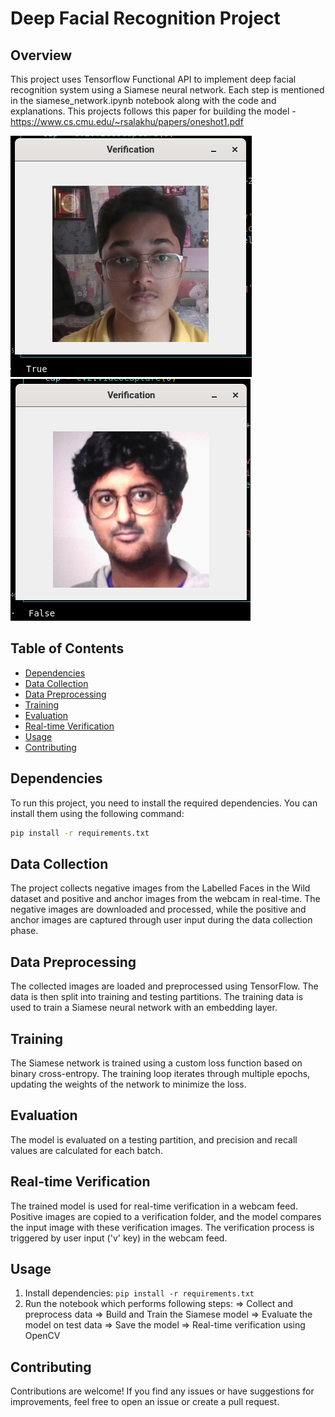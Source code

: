 # Deep Facial Recognition Project

## Overview

This project uses Tensorflow Functional API to implement deep facial recognition system using a Siamese neural network. Each step is mentioned in the siamese_network.ipynb notebook along with the code and explanations.
This projects follows this paper for building the model - https://www.cs.cmu.edu/~rsalakhu/papers/oneshot1.pdf

![PositiveVerificationImg](pos_verified.png) ![NegativeVerificationImg](neg_verified.png)

## Table of Contents

- [Dependencies](#dependencies)
- [Data Collection](#data-collection)
- [Data Preprocessing](#data-preprocessing)
- [Training](#training)
- [Evaluation](#evaluation)
- [Real-time Verification](#real-time-verification)
- [Usage](#usage)
- [Contributing](#contributing)

## Dependencies

To run this project, you need to install the required dependencies. You can install them using the following command:

```bash
pip install -r requirements.txt
```

## Data Collection

The project collects negative images from the Labelled Faces in the Wild dataset and positive and anchor images from the webcam in real-time. The negative images are downloaded and processed, while the positive and anchor images are captured through user input during the data collection phase.

## Data Preprocessing

The collected images are loaded and preprocessed using TensorFlow. The data is then split into training and testing partitions. The training data is used to train a Siamese neural network with an embedding layer.

## Training

The Siamese network is trained using a custom loss function based on binary cross-entropy. The training loop iterates through multiple epochs, updating the weights of the network to minimize the loss.

## Evaluation

The model is evaluated on a testing partition, and precision and recall values are calculated for each batch.

## Real-time Verification

The trained model is used for real-time verification in a webcam feed. Positive images are copied to a verification folder, and the model compares the input image with these verification images. The verification process is triggered by user input ('v' key) in the webcam feed.

## Usage

1. Install dependencies: `pip install -r requirements.txt`
2. Run the notebook which performs following steps:
=> Collect and preprocess data
=> Build and Train the Siamese model
=> Evaluate the model on test data
=> Save the model
=> Real-time verification using OpenCV

## Contributing

Contributions are welcome! If you find any issues or have suggestions for improvements, feel free to open an issue or create a pull request.
